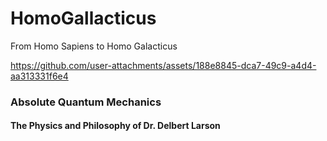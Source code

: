 # HomoGallacticus
From Homo Sapiens to Homo Galacticus 


https://github.com/user-attachments/assets/188e8845-dca7-49c9-a4d4-aa313331f6e4


### Absolute Quantum Mechanics


#### The Physics and Philosophy of Dr. Delbert Larson

